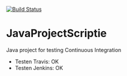 [![Build Status](https://travis-ci.org/glendc1/JavaProjectScriptie.svg?branch=master)](https://travis-ci.org/glendc1/JavaProjectScriptie)

JavaProjectScriptie
====================

Java project for testing Continuous Integration

- Testen Travis: OK
- Testen Jenkins: OK
